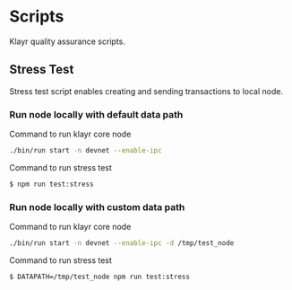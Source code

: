 # Scripts

Klayr quality assurance scripts.

## Stress Test

Stress test script enables creating and sending transactions to local node.

### Run node locally with default data path

Command to run klayr core node

```sh
./bin/run start -n devnet --enable-ipc
```

Command to run stress test

```sh
$ npm run test:stress
```

### Run node locally with custom data path

Command to run klayr core node

```sh
./bin/run start -n devnet --enable-ipc -d /tmp/test_node
```

Command to run stress test

```sh
$ DATAPATH=/tmp/test_node npm run test:stress
```

